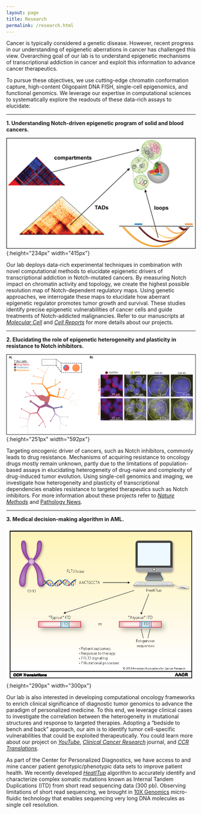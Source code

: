 ```yaml
---
layout: page
title: Research
permalink: /research.html
---
```


Cancer is typically considered a genetic disease. However, recent progress in our understanding of epigenetic aberrations in cancer has challenged this view. Overarching goal of our lab is to understand epigenetic mechanisms of transcriptional addiction in cancer and exploit this information to advance cancer therapeutics. 

To pursue these objectives, we use cutting-edge chromatin conformation capture, high-content Oligopaint DNA FISH, single-cell epigenomics, and functional genomics. We leverage our expertise in computational sciences to systematically explore the readouts of these data-rich assays to elucidate:  

----

**1. Understanding Notch-driven epigenetic program of solid and blood cancers.**

![Epegenetics in Cancer](assets/looping.png){:height="234px" width="415px"} 

Our lab deploys data-rich experimental techniques in combination with novel computational methods to elucidate epigenetic drivers of transcriptional addiction in Notch-mutated cancers. By measuring Notch impact on chromatin activity and topology, we create the highest possible resolution map of Notch-dependent regulatory maps. Using genetic approaches, we interrogate these maps to elucidate how aberrant epigenetic regulator promotes tumor growth and survival. These studies identify precise epigenetic vulnerabilities of cancer cells and guide treatments of Notch-addicted malignancies.  Refer to our manuscripts at [_Molecular Cell_](https://doi.org/10.1016/j.molcel.2019.01.006) and [_Cell Reports_](https://doi.org/10.1016/j.celrep.2017.09.066) for more details about our projects.   

----

**2. Elucidating the role of epigenetic heterogeneity and plasticity in resistance to Notch inhibitors.**

![Singel Cell Epigenetics in Cancer](assets/drugResistance.png){:height="251px" width="592px"} 

Targeting oncogenic driver of cancers, such as Notch inhibitors, commonly leads to drug resistance. Mechanisms of acquiring resistance to oncology drugs mostly remain unknown, partly due to the limitations of population-based assays in elucidating heterogeneity of drug-naive and complexity of drug-induced tumor evolution. Using single-cell genomics and imaging, we investigate how heterogeneity and plasticity of transcriptional dependencies enables resistance to targeted therapeutics such as Notch inhibitors. For more information about these projects refer to [_Nature Methods_](https://doi.org/10.1038/s41592-020-0748-5) and [Pathology News](http://pathology.med.upenn.edu/news/faryabi-lab-receives-grant-transdisciplinary-awards-program-translational-medicine-and). 

----

**3. Medical decision-making algorithm in AML.**

[comment]: <![FLT3 in AML](assets/precision.png){:height="290px" width="300px"}>
![FLT3 in AML](assets/HeatITup_AACR.png){:height="290px" width="300px"}

Our lab is also interested in developing computational oncology frameworks to enrich clinical significance of diagnostic tumor genomics to advance the paradigm of personalized medicine. To this end, we leverage clinical cases to investigate the correlation between the heterogeneity in mutational structures and response to targeted therapies. Adopting a “bedside to bench and back” approach, our aim is to identify tumor cell-specific vulnerabilities that could be exploited therapeutically. You could learn more about our project on  [_YouTube_](https://www.youtube.com/watch?v=vqLXfHXP98A&index=20&list=PLRGEsZTjjo8mLReT4vqHU6cc_d4hn46GV), [_Clinical Cancer Research_](https://doi.org/10.1158/1078-0432.CCR-18-0655) journal, and [_CCR Translations_](https://10.1158/1078-0432.CCR-18-3146).  

As part of the Center for Personalized Diagnostics, we have access to and mine cancer patient genotypic/phenotypic data sets to improve patient health. We recently developed [_HeatITup_](https://github.com/faryabib/HeatITup) algorithm to accurately identify and characterize complex somatic mutations known as Internal Tandem Duplications (ITD) from short read sequencing data (300 pb). Observing limitations of short read sequencing, we brought in [10X Genomics](https://www.10xgenomics.com/genome/) micro-fluidic technology that enables sequencing very long DNA molecules as single cell resolution. 
